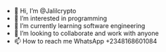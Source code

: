- 👋 Hi, I’m @Jalilcrypto
- 👀 I’m interested in programming 
- 🌱 I’m currently learning software engineering 
- 💞️ I’m looking to collaborate and work with anyone 
- 📫 How to reach me WhatsApp +2348168601084

<!---
Jalilcrypto/Jalilcrypto is a ✨ special ✨ repository because its `README.md` (this file) appears on your GitHub profile.
You can click the Preview link to take a look at your changes.
--->
